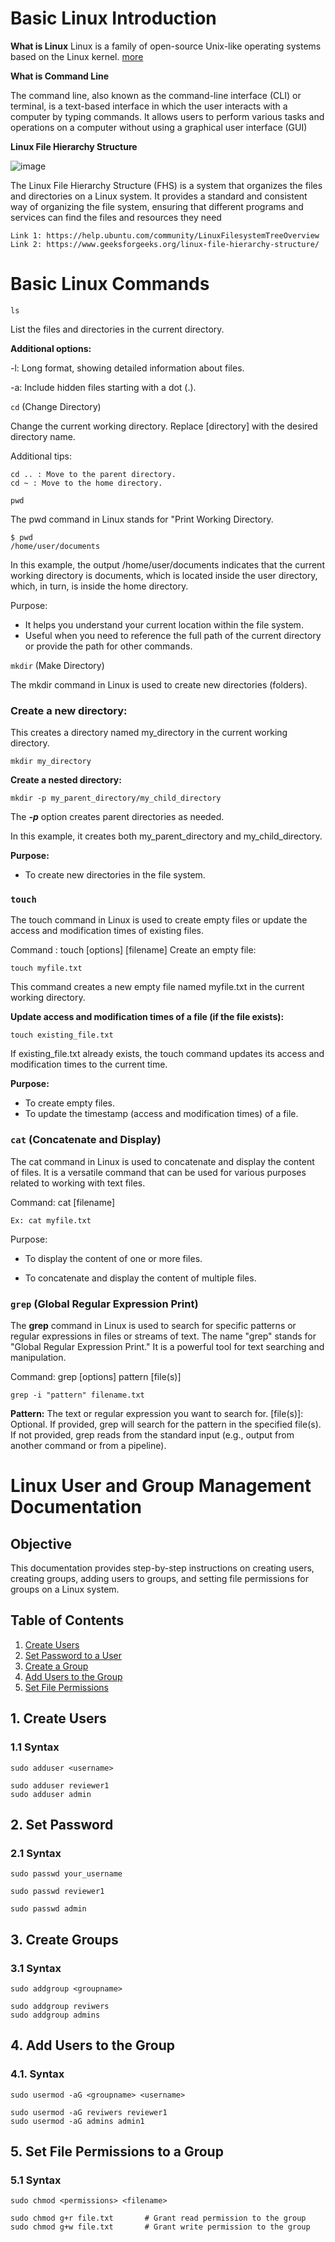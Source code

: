 # Basic Linux Introduction

**What is Linux**
Linux is a family of open-source Unix-like operating systems based on the Linux kernel. [more](https://en.wikipedia.org/wiki/Linux)

**What is Command Line**

The command line, also known as the command-line interface (CLI) or terminal, is a text-based interface in which the user interacts with a computer by typing commands. It allows users to perform various tasks and operations on a computer without using a graphical user interface (GUI)



**Linux File Hierarchy Structure**

![image](https://linuxhandbook.com/content/images/2020/06/linux-directory-structure.png)

The Linux File Hierarchy Structure (FHS) is a system that organizes the files and directories on a Linux system. It provides a standard and consistent way of organizing the file system, ensuring that different programs and services can find the files and resources they need
```
Link 1: https://help.ubuntu.com/community/LinuxFilesystemTreeOverview
Link 2: https://www.geeksforgeeks.org/linux-file-hierarchy-structure/

```
# Basic Linux Commands
`ls`

List the files and directories in the current directory.


 **Additional options:**

-l: Long format, showing detailed information about files.

-a: Include hidden files starting with a dot (.).


`cd` (Change Directory)

Change the current working directory. Replace [directory] with the desired directory name.

Additional tips:


```shell
cd .. : Move to the parent directory.
cd ~ : Move to the home directory.
```

`pwd`

The pwd command in Linux stands for "Print Working Directory.

```shell
$ pwd
/home/user/documents
```
In this example, the output /home/user/documents indicates that the current working directory is documents, which is located inside the user directory, which, in turn, is inside the home directory.

Purpose:

- It helps you understand your current location within the file system.
- Useful when you need to reference the full path of the current directory or provide the path for other commands.

`mkdir` (Make Directory)

The mkdir command in Linux is used to create new directories (folders).

### Create a new directory:

This creates a directory named my_directory in the current working directory.
```shell
mkdir my_directory
```

**Create a nested directory:**

```shell
mkdir -p my_parent_directory/my_child_directory
```
The ***-p*** option creates parent directories as needed. 

In this example, it creates both my_parent_directory and my_child_directory.

**Purpose:**
- To create new directories in the file system.

### `touch`

The touch command in Linux is used to create empty files or update the access and modification times of existing files.


Command : touch [options] [filename]
Create an empty file:

```shell
touch myfile.txt
 ```
This command creates a new empty file named myfile.txt in the current working directory.

**Update access and modification times of a file (if the file exists):**

```shell
touch existing_file.txt
```

If existing_file.txt already exists, the touch command updates its access and modification times to the current time.

**Purpose:**

- To create empty files.
- To update the timestamp (access and modification times) of a file.

### `cat` (Concatenate and Display)

The cat command in Linux is used to concatenate and display the content of files. It is a versatile command that can be used for various purposes related to working with text files. 

Command: cat [filename]

```shell
Ex: cat myfile.txt
```
Purpose:

* To display the content of one or more files.
- To concatenate and display the content of multiple files.


### `grep` (Global Regular Expression Print)

The **grep** command in Linux is used to search for specific patterns or regular expressions in files or streams of text. The name "grep" stands for "Global Regular Expression Print." It is a powerful tool for text searching and manipulation.


Command: grep [options] pattern [file(s)]
```shell
grep -i "pattern" filename.txt
```
**Pattern:** The text or regular expression you want to search for.
[file(s)]: Optional. If provided, grep will search for the pattern in the specified file(s). If not provided, grep reads from the standard input (e.g., output from another command or from a pipeline).

# Linux User and Group Management Documentation

## Objective

This documentation provides step-by-step instructions on creating users, creating groups, adding users to groups, and setting file permissions for groups on a Linux system.

## Table of Contents

1. [Create Users](#create-users)
2. [Set Password to a User](#set-password)
3. [Create a Group](#create-a-group)
4. [Add Users to the Group](#add-users-to-the-group)
5. [Set File Permissions](#set-file-permissions)

## 1. Create Users <a name="create-users"></a>

### 1.1 Syntax

`sudo adduser <username>`

```shell
sudo adduser reviewer1
sudo adduser admin
```

## 2. Set Password <a name="set-password"></a>

### 2.1 Syntax

`sudo passwd your_username
`

```shell
sudo passwd reviewer1
```
```shell 
sudo passwd admin
```

## 3. Create Groups <a name="create-a-group"></a>

### 3.1 Syntax

`sudo addgroup <groupname>`

```shell
sudo addgroup reviwers
sudo addgroup admins
```



## 4. Add Users to the Group <a name="add-users-to-the-group"></a>

### 4.1. Syntax

`sudo usermod -aG <groupname> <username>`

```shell
sudo usermod -aG reviwers reviewer1
sudo usermod -aG admins admin1
```

## 5. Set File Permissions to a Group <a name="set-file-permissions"></a>

### 5.1 Syntax

`sudo chmod <permissions> <filename>`

```shell
sudo chmod g+r file.txt       # Grant read permission to the group
sudo chmod g+w file.txt       # Grant write permission to the group
```
